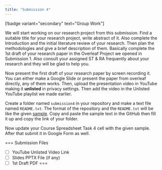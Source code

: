 ```yaml
---
title: "Submission 4"
---
```


[!badge variant="secondary" text="Group Work"]

We will start working on our research project from this submission. Find a suitable title for your research project, write abstract of it. Also complete the Introduction and the initial literature review of your research. Then plan the methodologies and give a brief description of them. Basically complete the 1st draft of your research paper in the Overleaf Project we opened in Submission 1. Also consult your assigned ST & RA frequently about your research and they will be glad to help you.

Now present the first draft of your research paper by screen recording it. You can either make a Google Slide or present the paper from overleaf directly, any of them works. Then, upload the presentation video in YouTube making it **unlisted** in privacy settings. Then add the video in the Unlisted YouTube playlist we made earlier.

Create a folder named `submission4` in your repository and make a text file named `README.txt`. The format of the repository and the `README.txt` will be like the given [sample](https://github.com/errhythm/CSE123/tree/main/submission4). Copy and paste the sample text in the GitHub then fill it up and copy the link of your folder.

Now update your Course Spreadsheet Task 4 cell with the given sample. After that submit it in Google Form as well.

=== Submission Files
- [ ] YouTube Unlisted Video Link
- [ ] Slides PPTX File (if any)
- [ ] 1st Draft PDF
===
